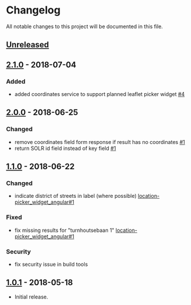 # Changelog

All notable changes to this project will be documented in this file.

## [Unreleased]

<!--
"### Added" for new features.
"### Changed" for changes in existing functionality.
"### Deprecated" for soon-to-be removed features.
"### Removed" for now removed features.
"### Fixed" for any bug fixes.
"### Security" in case of vulnerabilities.
-->

## [2.1.0] - 2018-07-04

### Added

- added coordinates service to support planned leaflet picker widget [#4](https://github.com/digipolisantwerp/location-picker_service_nodejs/issues/4)

## [2.0.0] - 2018-06-25

### Changed

- remove coordinates field form response if result has no coordinates [#1](https://github.com/digipolisantwerp/location-picker_service_nodejs/issues/1)
- return SOLR id field instead of key field [#1](https://github.com/digipolisantwerp/location-picker_service_nodejs/issues/1)

## [1.1.0] - 2018-06-22

### Changed

- indicate district of streets in label (where possible) [location-picker_widget_angular#1](https://github.com/digipolisantwerp/location-picker_widget_angular/issues/1)

### Fixed

- fix missing results for "turnhoutsebaan 1" [location-picker_widget_angular#1](https://github.com/digipolisantwerp/location-picker_widget_angular/issues/1)

### Security

- fix security issue in build tools

## [1.0.1] - 2018-05-18

- Initial release.

[Unreleased]: https://github.com/digipolisantwerp/contact-picker_widget_angular/compare/v2.1.0...HEAD
[2.1.0]: https://github.com/digipolisantwerp/contact-picker_widget_angular/compare/v2.0.0...v2.1.0
[2.0.0]: https://github.com/digipolisantwerp/contact-picker_widget_angular/compare/v1.1.0...v2.0.0
[1.1.0]: https://github.com/digipolisantwerp/contact-picker_widget_angular/compare/v1.0.2...v1.1.0
[1.0.1]: https://github.com/digipolisantwerp/contact-picker_widget_angular/compare/v0.0.1...v1.0.1
